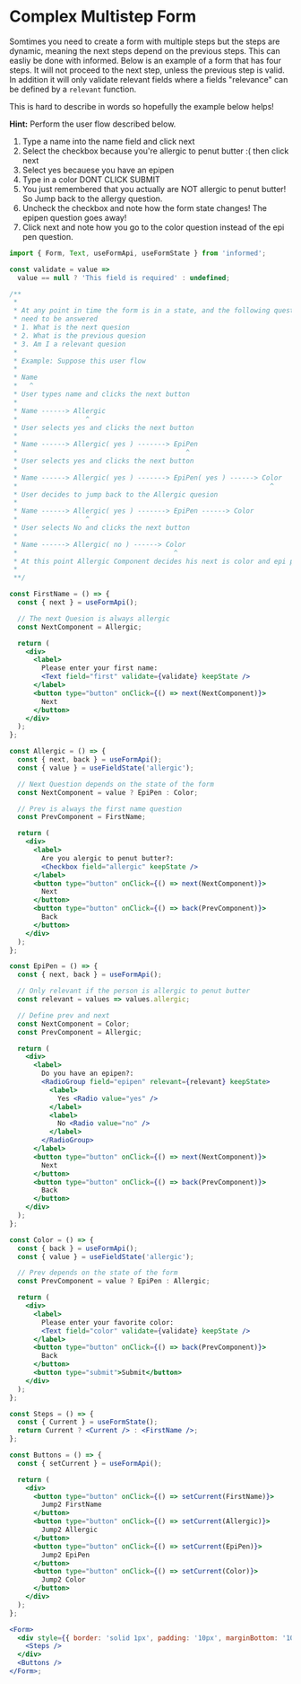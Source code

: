 # Complex Multistep Form

Somtimes you need to create a form with multiple steps but the steps are dynamic, meaning the next
steps depend on the previous steps. This can easliy be done with informed.
Below is an example of a form that has four steps. It will not proceed to the next step,
unless the previous step is valid. In addition it will only validate relevant fields where a fields "relevance"
can be defined by a `relevant` function.

This is hard to describe in words so hopefully the example below helps!

**Hint:** Perform the user flow described below.

1. Type a name into the name field and click next
2. Select the checkbox because you're allergic to penut butter :( then click next
3. Select yes becauese you have an epipen
4. Type in a color DONT CLICK SUBMIT
5. You just remembered that you actually are NOT allergic to penut butter! So Jump back to the allergy question.
6. Uncheck the checkbox and note how the form state changes! The epipen question goes away!
7. Click next and note how you go to the color question instead of the epi pen question.

<!-- STORY -->

```jsx
import { Form, Text, useFormApi, useFormState } from 'informed';

const validate = value =>
  value == null ? 'This field is required' : undefined;

/**
 *
 * At any point in time the form is in a state, and the following questions
 * need to be answered
 * 1. What is the next quesion
 * 2. What is the previous quesion
 * 3. Am I a relevant quesion
 *
 * Example: Suppose this user flow
 *
 * Name
 *   ^
 * User types name and clicks the next button
 *
 * Name ------> Allergic
 *                 ^
 * User selects yes and clicks the next button
 *
 * Name ------> Allergic( yes ) -------> EpiPen
 *                                          ^
 * User selects yes and clicks the next button
 *
 * Name ------> Allergic( yes ) -------> EpiPen( yes ) ------> Color
 *                                                               ^
 * User decides to jump back to the Allergic quesion
 *
 * Name ------> Allergic( yes ) -------> EpiPen ------> Color
 *                 ^
 * User selects No and clicks the next button
 *
 * Name ------> Allergic( no ) ------> Color
 *                                       ^
 * At this point Allergic Component decides his next is color and epi pen decides he is No longer relevant
 *
 **/

const FirstName = () => {
  const { next } = useFormApi();

  // The next Quesion is always allergic
  const NextComponent = Allergic;

  return (
    <div>
      <label>
        Please enter your first name:
        <Text field="first" validate={validate} keepState />
      </label>
      <button type="button" onClick={() => next(NextComponent)}>
        Next
      </button>
    </div>
  );
};

const Allergic = () => {
  const { next, back } = useFormApi();
  const { value } = useFieldState('allergic');

  // Next Question depends on the state of the form
  const NextComponent = value ? EpiPen : Color;

  // Prev is always the first name question
  const PrevComponent = FirstName;

  return (
    <div>
      <label>
        Are you alergic to penut butter?:
        <Checkbox field="allergic" keepState />
      </label>
      <button type="button" onClick={() => next(NextComponent)}>
        Next
      </button>
      <button type="button" onClick={() => back(PrevComponent)}>
        Back
      </button>
    </div>
  );
};

const EpiPen = () => {
  const { next, back } = useFormApi();

  // Only relevant if the person is allergic to penut butter
  const relevant = values => values.allergic;

  // Define prev and next
  const NextComponent = Color;
  const PrevComponent = Allergic;

  return (
    <div>
      <label>
        Do you have an epipen?:
        <RadioGroup field="epipen" relevant={relevant} keepState>
          <label>
            Yes <Radio value="yes" />
          </label>
          <label>
            No <Radio value="no" />
          </label>
        </RadioGroup>
      </label>
      <button type="button" onClick={() => next(NextComponent)}>
        Next
      </button>
      <button type="button" onClick={() => back(PrevComponent)}>
        Back
      </button>
    </div>
  );
};

const Color = () => {
  const { back } = useFormApi();
  const { value } = useFieldState('allergic');

  // Prev depends on the state of the form
  const PrevComponent = value ? EpiPen : Allergic;

  return (
    <div>
      <label>
        Please enter your favorite color:
        <Text field="color" validate={validate} keepState />
      </label>
      <button type="button" onClick={() => back(PrevComponent)}>
        Back
      </button>
      <button type="submit">Submit</button>
    </div>
  );
};

const Steps = () => {
  const { Current } = useFormState();
  return Current ? <Current /> : <FirstName />;
};

const Buttons = () => {
  const { setCurrent } = useFormApi();

  return (
    <div>
      <button type="button" onClick={() => setCurrent(FirstName)}>
        Jump2 FirstName
      </button>
      <button type="button" onClick={() => setCurrent(Allergic)}>
        Jump2 Allergic
      </button>
      <button type="button" onClick={() => setCurrent(EpiPen)}>
        Jump2 EpiPen
      </button>
      <button type="button" onClick={() => setCurrent(Color)}>
        Jump2 Color
      </button>
    </div>
  );
};

<Form>
  <div style={{ border: 'solid 1px', padding: '10px', marginBottom: '10px' }}>
    <Steps />
  </div>
  <Buttons />
</Form>;
```
